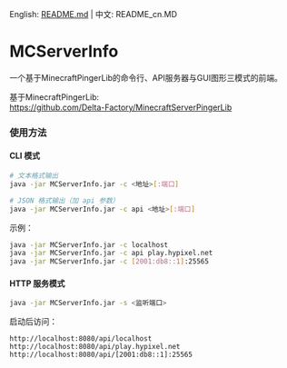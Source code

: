 English: [README.md](README.md) | 中文: README_cn.MD
# MCServerInfo
一个基于MinecraftPingerLib的命令行、API服务器与GUI图形三模式的前端。

基于MinecraftPingerLib:  
https://github.com/Delta-Factory/MinecraftServerPingerLib  

### 使用方法

#### CLI 模式
```bash
# 文本格式输出
java -jar MCServerInfo.jar -c <地址>[:端口]

# JSON 格式输出（加 api 参数）
java -jar MCServerInfo.jar -c api <地址>[:端口]
```

示例：
```bash
java -jar MCServerInfo.jar -c localhost
java -jar MCServerInfo.jar -c api play.hypixel.net
java -jar MCServerInfo.jar -c [2001:db8::1]:25565
```

#### HTTP 服务模式
```bash
java -jar MCServerInfo.jar -s <监听端口>
```

启动后访问：
```
http://localhost:8080/api/localhost
http://localhost:8080/api/play.hypixel.net
http://localhost:8080/api/[2001:db8::1]:25565
```
